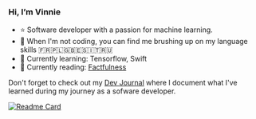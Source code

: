 ### Hi, I’m Vinnie

- ⭐ Software developer with a passion for machine learning.
- 🔭 When I'm not coding, you can find me brushing up on my language skills 🇫🇷🇵🇱🇬🇧🇪🇸🇮🇹🇷🇺
- 🌱 Currently learning: Tensorflow, Swift
- 📖 Currently reading: [Factfulness](https://www.goodreads.com/book/show/34890015-factfulness)

Don't forget to check out my [Dev Journal](https://www.vnctptr.me/) where I document what I've learned during my journey as a sofware developer.

[![Readme Card](https://github-readme-stats-sigma-five.vercel.app/api/pin/?username=vnctptr&repo=dev-journal&theme=dark)](https://github.com/vnctptr/dev-journal)


<!--
**vnctptr/vnctptr** is a ✨ _special_ ✨ repository because its `README.md` (this file) appears on your GitHub profile.

Here are some ideas to get you started:

- 🔭 I’m currently working on ...
- 🌱 I’m currently learning ...
- 👯 I’m looking to collaborate on ...
- 🤔 I’m looking for help with ...
- 💬 Ask me about ...
- 📫 How to reach me: ...
- 😄 Pronouns: ...
- ⚡ Fun fact: ...
-->
